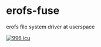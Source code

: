 # erofs-fuse
erofs file system driver at userspace

<a href="https://996.icu"><img src="https://img.shields.io/badge/link-996.icu-red.svg" alt="996.icu"></a>

